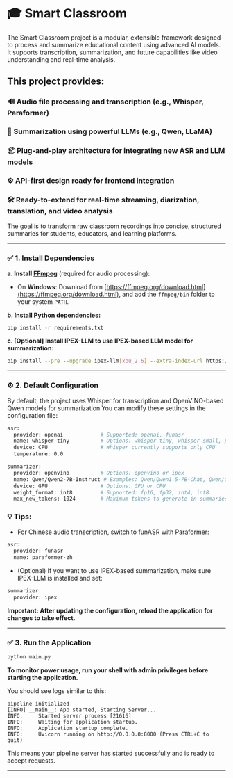 # 🎓 Smart Classroom
The Smart Classroom project is a modular, extensible framework designed to process and summarize educational content using advanced AI models. It supports transcription, summarization, and future capabilities like video understanding and real-time analysis. 

## This project provides: 

### 🔊 Audio file processing and transcription (e.g., Whisper, Paraformer) 
### 🧠 Summarization using powerful LLMs (e.g., Qwen, LLaMA) 
### 📦 Plug-and-play architecture for integrating new ASR and LLM models 
### ⚙️ API-first design ready for frontend integration 
### 🛠️ Ready-to-extend for real-time streaming, diarization, translation, and video analysis 
The goal is to transform raw classroom recordings into concise, structured summaries for students, educators, and learning platforms.

---

### ✅ 1. **Install Dependencies**

**a. Install [FFmpeg](https://ffmpeg.org/download.html)** (required for audio processing):

* On **Windows**:
  Download from [https://ffmpeg.org/download.html](https://ffmpeg.org/download.html), and add the `ffmpeg/bin` folder to your system `PATH`.

**b. Install Python dependencies:**

```bash
pip install -r requirements.txt
```

**c. [Optional] Install IPEX-LLM to use IPEX-based LLM model for summarization:**

```bash
pip install --pre --upgrade ipex-llm[xpu_2.6] --extra-index-url https://download.pytorch.org/whl/xpu
```
---
### ⚙️ 2. Default Configuration

By default, the project uses Whisper for transcription and OpenVINO-based Qwen models for summarization.You can modify these settings in the configuration file:

```bash
asr:
  provider: openai            # Supported: openai, funasr
  name: whisper-tiny          # Options: whisper-tiny, whisper-small, paraformer-zh etc.
  device: CPU                 # Whisper currently supports only CPU
  temperature: 0.0

summarizer:
  provider: openvino          # Options: openvino or ipex
  name: Qwen/Qwen2-7B-Instruct # Examples: Qwen/Qwen1.5-7B-Chat, Qwen/Qwen2-7B-Instruct, Qwen/Qwen2.5-7B-Instruct
  device: GPU                 # Options: GPU or CPU
  weight_format: int8         # Supported: fp16, fp32, int4, int8
  max_new_tokens: 1024        # Maximum tokens to generate in summaries
```
### 💡 Tips:
* For Chinese audio transcription, switch to funASR with Paraformer:

```bash
asr:
  provider: funasr
  name: paraformer-zh
```

* (Optional) If you want to use IPEX-based summarization, make sure IPEX-LLM is installed and set:

```bash
summarizer:
  provider: ipex
```

**Important: After updating the configuration, reload the application for changes to take effect.**

---

### ✅ 3. **Run the Application**

```bash
python main.py
```
**To monitor power usage, run your shell with admin privileges before starting the application.**

You should see logs similar to this:

```
pipeline initialized
[INFO] __main__: App started, Starting Server...
INFO:     Started server process [21616]
INFO:     Waiting for application startup.
INFO:     Application startup complete.
INFO:     Uvicorn running on http://0.0.0.0:8000 (Press CTRL+C to quit)
```

This means your pipeline server has started successfully and is ready to accept requests.

---